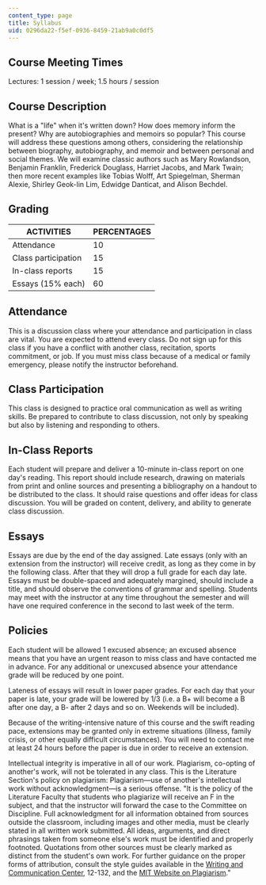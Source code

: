 ```yaml
---
content_type: page
title: Syllabus
uid: 0296da22-f5ef-0936-8459-21ab9a0c0df5
---
```


Course Meeting Times
--------------------

Lectures: 1 session / week; 1.5 hours / session

Course Description
------------------

What is a "life" when it's written down? How does memory inform the present? Why are autobiographies and memoirs so popular? This course will address these questions among others, considering the relationship between biography, autobiography, and memoir and between personal and social themes. We will examine classic authors such as Mary Rowlandson, Benjamin Franklin, Frederick Douglass, Harriet Jacobs, and Mark Twain; then more recent examples like Tobias Wolff, Art Spiegelman, Sherman Alexie, Shirley Geok-lin Lim, Edwidge Danticat, and Alison Bechdel.

Grading
-------

| ACTIVITIES | PERCENTAGES |
| --- | --- |
| Attendance | 10 |
| Class participation | 15 |
| In-class reports | 15 |
| Essays (15% each) | 60 

Attendance
----------

This is a discussion class where your attendance and participation in class are vital. You are expected to attend every class. Do not sign up for this class if you have a conflict with another class, recitation, sports commitment, or job. If you must miss class because of a medical or family emergency, please notify the instructor beforehand.

Class Participation
-------------------

This class is designed to practice oral communication as well as writing skills. Be prepared to contribute to class discussion, not only by speaking but also by listening and responding to others.

In-Class Reports
----------------

Each student will prepare and deliver a 10-minute in-class report on one day's reading. This report should include research, drawing on materials from print and online sources and presenting a bibliography on a handout to be distributed to the class. It should raise questions and offer ideas for class discussion. You will be graded on content, delivery, and ability to generate class discussion.

Essays
------

Essays are due by the end of the day assigned. Late essays (only with an extension from the instructor) will receive credit, as long as they come in by the following class. After that they will drop a full grade for each day late. Essays must be double-spaced and adequately margined, should include a title, and should observe the conventions of grammar and spelling. Students may meet with the instructor at any time throughout the semester and will have one required conference in the second to last week of the term.

Policies
--------

Each student will be allowed 1 excused absence; an excused absence means that you have an urgent reason to miss class and have contacted me in advance. For any additional or unexcused absence your attendance grade will be reduced by one point.

Lateness of essays will result in lower paper grades. For each day that your paper is late, your grade will be lowered by 1/3 (i.e. a B+ will become a B after one day, a B- after 2 days and so on. Weekends will be included).

Because of the writing-intensive nature of this course and the swift reading pace, extensions may be granted only in extreme situations (illness, family crisis, or other equally difficult circumstances). You will need to contact me at least 24 hours before the paper is due in order to receive an extension.

Intellectual integrity is imperative in all of our work. Plagiarism, co-opting of another's work, will not be tolerated in any class. This is the Literature Section's policy on plagiarism: Plagiarism—use of another's intellectual work without acknowledgment—is a serious offense. "It is the policy of the Literature Faculty that students who plagiarize will receive an F in the subject, and that the instructor will forward the case to the Committee on Discipline. Full acknowledgment for all information obtained from sources outside the classroom, including images and other media, must be clearly stated in all written work submitted. All ideas, arguments, and direct phrasings taken from someone else's work must be identified and properly footnoted. Quotations from other sources must be clearly marked as distinct from the student's own work. For further guidance on the proper forms of attribution, consult the style guides available in the [Writing and Communication Center](http://cmsw.mit.edu/writing-and-communication-center/), 12-132, and the [MIT Website on Plagiarism](http://integrity.mit.edu/)."